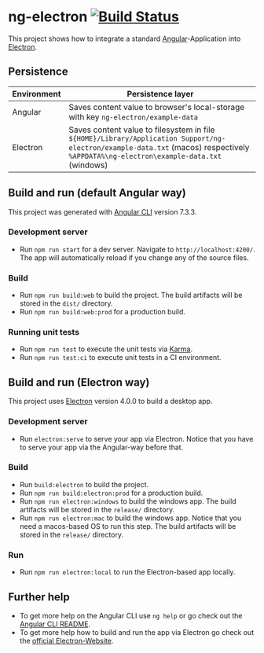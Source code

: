 # ng-electron [![Build Status](https://travis-ci.com/borisskert/ng-electron.svg?branch=master)](https://travis-ci.com/borisskert/ng-electron)

This project shows how to integrate a standard [Angular](https://angular.io)-Application into [Electron](https://electronjs.org). 

## Persistence

| Environment | Persistence  layer |
|-------------|--------------------|
| Angular     | Saves content value to browser's local-storage with key `ng-electron/example-data`
| Electron    | Saves content value to filesystem in file `${HOME}/Library/Application Support/ng-electron/example-data.txt` (macos) respectively `%APPDATA%\ng-electron\example-data.txt` (windows)

## Build and run (default Angular way)

This project was generated with [Angular CLI](https://github.com/angular/angular-cli) version 7.3.3.

### Development server

* Run `npm run start` for a dev server. Navigate to `http://localhost:4200/`. The app will automatically reload if you change any of the source files.

### Build

* Run `npm run build:web` to build the project. The build artifacts will be stored in the `dist/` directory.
* Run `npm run build:web:prod` for a production build. 

### Running unit tests

* Run `npm run test` to execute the unit tests via [Karma](https://karma-runner.github.io).
* Run `npm run test:ci` to execute unit tests in a CI environment.

## Build and run (Electron way)

This project uses [Electron](https://electronjs.org) version 4.0.0 to build a desktop app.

### Development server

* Run `electron:serve` to serve your app via Electron.
Notice that you have to serve your app via the Angular-way before that.

### Build

* Run `build:electron` to build the project.
* Run `npm run build:electron:prod` for a production build.
* Run `npm run electron:windows` to build the windows app. The build artifacts will be stored in the `release/` directory.
* Run `npm run electron:mac` to build the windows app. Notice that you need a macos-based OS to run this step. The build artifacts will be stored in the `release/` directory.

### Run

* Run `npm run electron:local` to run the Electron-based app locally.

## Further help

* To get more help on the Angular CLI use `ng help` or go check out the [Angular CLI README](https://github.com/angular/angular-cli/blob/master/README.md).
* To get more help how to build and run the app via Electron go check out the [official Electron-Website](https://electronjs.org).
